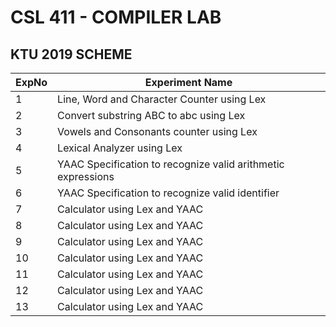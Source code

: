 # CSL 411  - COMPILER LAB
## KTU 2019 SCHEME

| ExpNo | Experiment Name |
|----------|----------|
|1   | Line, Word and Character Counter using Lex    |
|2   | Convert substring ABC to abc using Lex   |
|3   | Vowels and Consonants counter using Lex  |
|4   | Lexical Analyzer using Lex   |
|5   | YAAC Specification to recognize valid arithmetic expressions   |
|6   | YAAC Specification to recognize valid identifier   |
|7   | Calculator using Lex and YAAC   |
|8   | Calculator using Lex and YAAC   |
|9   | Calculator using Lex and YAAC   |
|10   | Calculator using Lex and YAAC   |
|11   | Calculator using Lex and YAAC   |
|12   | Calculator using Lex and YAAC   |
|13   | Calculator using Lex and YAAC   |
